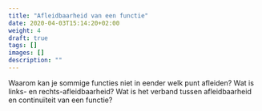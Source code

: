```yaml
---
title: "Afleidbaarheid van een functie"
date: 2020-04-03T15:14:20+02:00
weight: 4
draft: true
tags: []
images: []
description: ""
---
```


Waarom kan je sommige functies niet in eender welk punt afleiden? Wat is links-
en rechts-afleidbaarheid? Wat is het verband tussen afleidbaarheid en
continuïteit van een functie?
